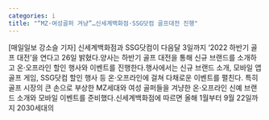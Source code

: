 ```yaml
---
categories: i
title: "“MZ·여성골퍼 겨냥”…신세계백화점·SSG닷컴 골프대전 진행"
---
```

[매일일보 강소슬 기자] 신세계백화점과 SSG닷컴이 다음달 3일까지 ‘2022 하반기 골프 대전’을 연다고 26일 밝혔다.양사는 하반기 골프 대전을 통해 신규 브랜드를 소개하고 온·오프라인 할인 행사와 이벤트를 진행한다.행사에서는 신규 브랜드 소개, 모바일 앱 골프 게임, SSG닷컴 할인 행사 등 온·오프라인에 걸쳐 다채로운 이벤트를 펼친다. 특히 골프 시장의 큰 손으로 부상한 MZ세대와 여성 골퍼들을 겨냥한 온·오프라인 신예 브랜드 소개와 모바일 이벤트를 준비했다.신세계백화점에 따르면 올해 1월부터 9월 22일까지 2030세대의